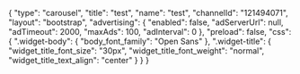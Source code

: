 {
    "type": "carousel",
    "title": "test",
    "name": "test",
    "channelId": "121494071",
    "layout": "bootstrap",
    "advertising": {
        "enabled": false,
        "adServerUrl": null,
        "adTimeout": 2000,
        "maxAds": 100,
        "adInterval": 0
    },
    "preload": false,
    "css": {
        ".widget-body": {
            "body_font_family": "Open Sans"
        },
        ".widget-title": {
            "widget_title_font_size": "30px",
            "widget_title_font_weight": "normal",
            "widget_title_text_align": "center"
        }
    }
}